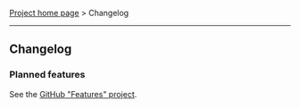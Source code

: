 [Project home page](index) > Changelog

------------------------------------------------------------------------

## Changelog

### Planned features

See the [GitHub "Features" project](https://github.com/users/peter88213/projects/4/views/1).

